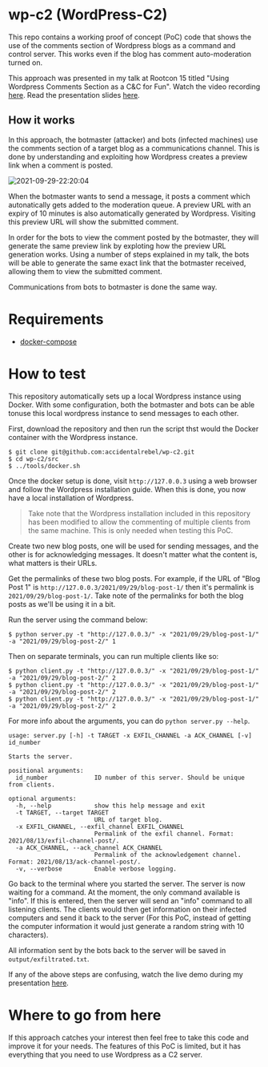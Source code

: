 # wp-c2 (WordPress-C2)
This repo contains a working proof of concept (PoC) code that shows the use of the comments section of Wordpress blogs as a command and control server. This works even if the blog has comment auto-moderation turned on.

This approach was presented in my talk at Rootcon 15 titled "Using Wordpress Comments Section as a C&C for Fun". Watch the video recording [here](). Read the presentation slides [here](https://drive.google.com/file/d/18owihihROEMXbTTXXVUyQVLFaMmQ1U-4/view?usp=sharing).

## How it works
In this approach, the botmaster (attacker) and bots (infected machines) use the comments section of a target blog as a communications channel. This is done by understanding and exploiting how Wordpress creates a preview link when a comment is posted.

![2021-09-29-22:20:04](https://user-images.githubusercontent.com/1009214/135287593-11041078-2ce6-4ed3-a4e6-d1457d291274.png)

When the botmaster wants to send a message, it posts a comment which autonatically gets added to the moderation queue. A preview URL with an expiry of 10 minutes is also automatically generated by Wordpress. Visiting this preview URL will show the submitted comment. 

In order for the bots to view the comment posted by the botmaster, they will generate the same preview link by exploting how the preview URL generation works. Using a number of steps explained in my talk, the bots will be able to generate the same exact link that the botmaster received, allowing them to view the submitted comment.

Communications from bots to botmaster is done the same way.

# Requirements
  * [docker-compose](https://docs.docker.com/compose/install/)

# How to test
This repository automatically sets up a local Wordpress instance using Docker. With some configuration, both the botmaster and bots can be able tonuse this local wordpress instance to send messages to each other.

First, download the repository and then run the script thst would the Docker container with the Wordpress instance.

```console
$ git clone git@github.com:accidentalrebel/wp-c2.git
$ cd wp-c2/src
$ ../tools/docker.sh
```

Once the docker setup is done, visit `http://127.0.0.3` using a web browser and follow the Wordpress installation guide. When this is done, you now have a local installation of Wordpress.

> Take note that the Wordpress installation included in this repository has been modified to allow the commenting of multiple clients from the same machine. This is only needed when testing this PoC.

Create two new blog posts, one will be used for sending messages, and the other is for acknowledging messages. It doesn't matter what the content is, what matters is their URLs. 

Get the permalinks of these two blog posts. For example, if the URL of "Blog Post 1" is `http://127.0.0.3/2021/09/29/blog-post-1/` then it's permalink is `2021/09/29/blog-post-1/`. Take note of the permalinks for both the blog posts as we'll be using it in a bit.

Run the server using the command below:

```console
$ python server.py -t "http://127.0.0.3/" -x "2021/09/29/blog-post-1/" -a "2021/09/29/blog-post-2/" 1
```

Then on separate terminals, you can run multiple clients like so:

```console
$ python client.py -t "http://127.0.0.3/" -x "2021/09/29/blog-post-1/" -a "2021/09/29/blog-post-2/" 2
$ python client.py -t "http://127.0.0.3/" -x "2021/09/29/blog-post-1/" -a "2021/09/29/blog-post-2/" 2
$ python client.py -t "http://127.0.0.3/" -x "2021/09/29/blog-post-1/" -a "2021/09/29/blog-post-2/" 2
```

For more info about the arguments, you can do `python server.py --help`.

```console
usage: server.py [-h] -t TARGET -x EXFIL_CHANNEL -a ACK_CHANNEL [-v] id_number

Starts the server.

positional arguments:
  id_number             ID number of this server. Should be unique from clients.

optional arguments:
  -h, --help            show this help message and exit
  -t TARGET, --target TARGET
                        URL of target blog.
  -x EXFIL_CHANNEL, --exfil_channel EXFIL_CHANNEL
                        Permalink of the exfil channel. Format: 2021/08/13/exfil-channel-post/.
  -a ACK_CHANNEL, --ack_channel ACK_CHANNEL
                        Permalink of the acknowledgement channel. Format: 2021/08/13/ack-channel-post/.
  -v, --verbose         Enable verbose logging.
```

Go back to the terminal where you started the server. The server is now waiting for a command. At the moment, the only command available is "info". If this is entered, then the server will send an "info" command to all listening clients. The clients would then get information on their infected computers and send it back to the server (For this PoC, instead of getting the computer information it would just generate a random string with 10 characters).

All information sent by the bots back to the server will be saved in `output/exfiltrated.txt`.

If any of the above steps are confusing, watch the live demo during my presentation [here]().

# Where to go from here

If this approach catches your interest then feel free to take this code and improve it for your needs. The features of this PoC is limited, but it has everything that you need to use Wordpress as a C2 server.
